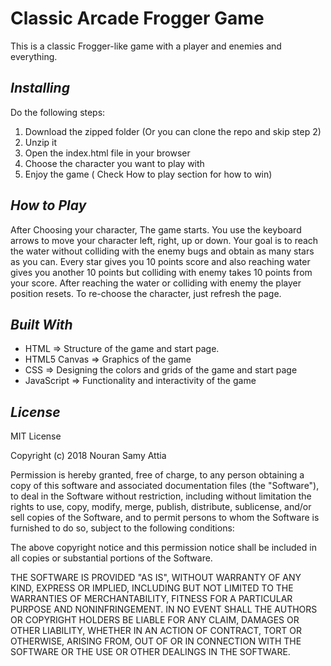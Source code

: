 # Classic Arcade Frogger Game
This is a classic Frogger-like game with a player and enemies and everything.

## _Installing_
Do the following steps:
1. Download the zipped folder (Or you can clone the repo and skip step 2)
2. Unzip it
3. Open the index.html file in your browser
4. Choose the character you want to play with
5. Enjoy the game ( Check How to play section for how to win)

## _How to Play_
After Choosing your character, The game starts.
You use the keyboard arrows to move your character left, right, up or down.
Your goal is to reach the water without colliding with the enemy bugs and obtain as many stars as you can.
Every star gives you 10 points score and also reaching water gives you another 10 points but colliding with enemy takes 10 points from your score.
After reaching the water or colliding with enemy the player position resets.
To re-choose the character, just refresh the page. 

## _Built With_
- HTML => Structure of the game and start page.
- HTML5 Canvas => Graphics of the game
- CSS => Designing the colors and grids of the game and start page
- JavaScript => Functionality and interactivity of the game

## _License_
MIT License

Copyright (c) 2018 Nouran Samy Attia

Permission is hereby granted, free of charge, to any person obtaining a copy of this software and associated documentation files (the "Software"), to deal in the Software without restriction, including without limitation the rights to use, copy, modify, merge, publish, distribute, sublicense, and/or sell copies of the Software, and to permit persons to whom the Software is furnished to do so, subject to the following conditions:

The above copyright notice and this permission notice shall be included in all copies or substantial portions of the Software.

THE SOFTWARE IS PROVIDED "AS IS", WITHOUT WARRANTY OF ANY KIND, EXPRESS OR IMPLIED, INCLUDING BUT NOT LIMITED TO THE WARRANTIES OF MERCHANTABILITY, FITNESS FOR A PARTICULAR PURPOSE AND NONINFRINGEMENT. IN NO EVENT SHALL THE AUTHORS OR COPYRIGHT HOLDERS BE LIABLE FOR ANY CLAIM, DAMAGES OR OTHER LIABILITY, WHETHER IN AN ACTION OF CONTRACT, TORT OR OTHERWISE, ARISING FROM, OUT OF OR IN CONNECTION WITH THE SOFTWARE OR THE USE OR OTHER DEALINGS IN THE SOFTWARE.